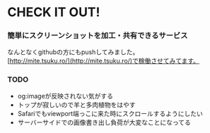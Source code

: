 # CHECK IT OUT!
### 簡単にスクリーンショットを加工・共有できるサービス

なんとなくgithubの方にもpushしてみました。  
[http://mite.tsuku.ro/](http://mite.tsuku.ro/)で稼働させてみてます。

### TODO
- og:imageが反映されない気がする
- トップが寂しいので羊と多肉植物をはやす
- Safariでもviewport端っこに来た時にスクロールするようにしたい
- サーバーサイドでの画像書き出し負荷が大変なことになってる